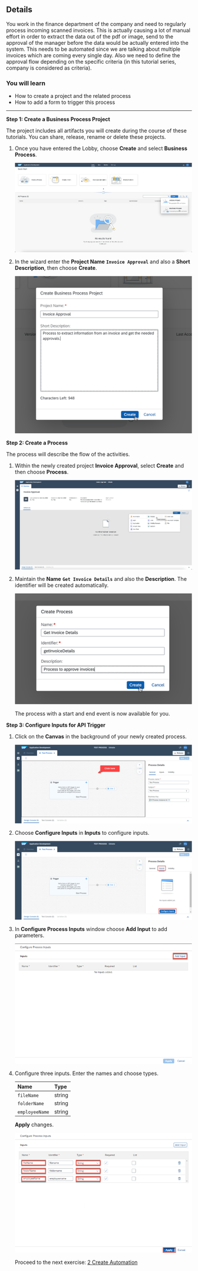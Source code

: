 ## Details
You work in the finance department of the company and need to regularly process incoming scanned invoices.
This is actually causing a lot of manual effort in order to extract the data out of the pdf or image, send to the approval of the manager before the data would be actually entered into the system.
This needs to be automated since we are talking about multiple invoices which are coming every single day. Also we need to define the approval flow depending on the specific criteria (in this tutorial series, company is considered as criteria).

### You will learn
  - How to create a project and the related process
  - How to add a form to trigger this process

---

**Step 1: Create a Business Process Project**

   The project includes all artifacts you will create during the course of these tutorials. You can share, release, rename or delete these projects.

1. Once you have entered the Lobby, choose **Create** and select **Business Process**.

    ![Create Business Process Project](01.png)

2. In the wizard enter the **Project Name** **`Invoice Approval`** and also a **Short Description**, then choose **Create**.

    ![Define Business Process Project](02.png)

**Step 2: Create a Process**

   The process will describe the flow of the activities.

1. Within the newly created project **Invoice Approval**, select **Create** and then choose **Process**.

    ![Create Process](03.png)

2. Maintain the **Name** **`Get Invoice Details`** and also the **Description**. The identifier will be created automatically.

    ![Maintain Process Name](03a.png)

    The process with a start and end event is now available for you.


**Step 3: Configure Inputs for API Trigger**

1. Click on the **Canvas** in the background of your newly created process.

    ![Canvas](API1.png)

3. Choose **Configure Inputs** in **Inputs** to configure inputs.

    ![Inputs](API2.png)

3. In **Configure Process Inputs** window choose **Add Input** to add parameters.

    ![Add Inputs](1001.png)

4. Configure three inputs. Enter the names and choose types.

    |  **Name**    | **Type**
    |  :------------- | :-------------
    |  `fileName`       | string
    |  `folderName`     | string
    |  `employeeName`   | string

    **Apply** changes.

    ![Add Inputs](1002.png)

    Proceed to the next exercise: [2 Create Automation](https://github.com/SAP-samples/process-automation-enablement/tree/main/Workshops/LCNC_Roadshow/SAP%20Process%20Automation/2%20Create%20Automation/spa-dox-create-automation.md)
